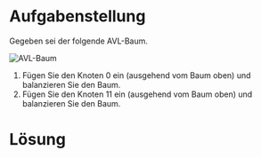 Aufgabenstellung
================

Gegeben sei der folgende AVL-Baum.

![AVL-Baum](avl-baum.png)

1. Fügen Sie den Knoten 0 ein (ausgehend vom Baum oben) und balanzieren Sie den Baum.
2. Fügen Sie den Knoten 11 ein (ausgehend vom Baum oben) und balanzieren Sie den Baum.

Lösung
======

